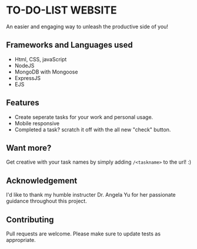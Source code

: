 # TO-DO-LIST WEBSITE
An easier and engaging way to unleash the productive side of you!
## Frameworks and Languages used
- Html, CSS, javaScript
- NodeJS
- MongoDB with Mongoose
- ExpressJS
- EJS
## Features
- Create seperate tasks for your work and personal usage.
- Mobile responsive
- Completed a task? scratch it off with the all new "check" button.
## Want more?
Get creative with your task names by simply adding ```/<taskname>``` to the url! :)
## Acknowledgement
I'd like to thank my humble instructer Dr. Angela Yu for her passionate
guidance throughout this project.
## Contributing
Pull requests are welcome.
Please make sure to update tests as appropriate.
